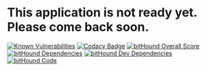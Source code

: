 # This application is not ready yet. Please come back soon.

[![Known Vulnerabilities](https://snyk.io/test/github/jeffhuys/awsdash/badge.svg)](https://snyk.io/test/github/jeffhuys/awsdash)
[![Codacy Badge](https://api.codacy.com/project/badge/Grade/434804d7e1d8417fa6283b96806c40f8)](https://www.codacy.com/app/Bleeve/AWSDash?utm_source=github.com&amp;utm_medium=referral&amp;utm_content=jeffhuys/AWSDash&amp;utm_campaign=Badge_Grade)
[![bitHound Overall Score](https://www.bithound.io/github/jeffhuys/AWSDash/badges/score.svg)](https://www.bithound.io/github/jeffhuys/AWSDash)
[![bitHound Dependencies](https://www.bithound.io/github/jeffhuys/AWSDash/badges/dependencies.svg)](https://www.bithound.io/github/jeffhuys/AWSDash/master/dependencies/npm)
[![bitHound Dev Dependencies](https://www.bithound.io/github/jeffhuys/AWSDash/badges/devDependencies.svg)](https://www.bithound.io/github/jeffhuys/AWSDash/master/dependencies/npm)
[![bitHound Code](https://www.bithound.io/github/jeffhuys/AWSDash/badges/code.svg)](https://www.bithound.io/github/jeffhuys/AWSDash)
